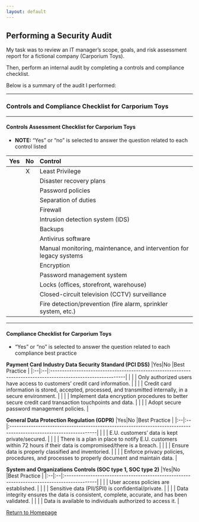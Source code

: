```yaml
---
layout: default
---
```


## Performing a Security Audit

My task was to review an IT manager’s scope, goals, and risk assessment report for a fictional company (Carporium Toys).

Then, perform an internal audit by completing a controls and compliance checklist.

Below is a summary of the audit I performed:

* * *

### Controls and Compliance Checklist for Carporium Toys

* * *

#### Controls Assessment Checklist for Carporium Toys
* __NOTE:__ “Yes” or “no” is selected to answer the question related to each control listed

|Yes|No |Control                                                              |
|:--|:--|:--------------------------------------------------------------------|
|   | X | Least Privilege                                                     |
|   |   | Disaster recovery plans                                             |
|   |   | Password policies                                                   |
|   |   | Separation of duties                                                |
|   |   | Firewall                                                            |
|   |   | Intrusion detection system (IDS)                                    |
|   |   | Backups                                                             |
|   |   | Antivirus software                                                  |
|   |   | Manual monitoring, maintenance, and intervention for legacy systems |
|   |   | Encryption                                                          |
|   |   | Password management system                                          |
|   |   | Locks (offices, storefront, warehouse)                              |
|   |   | Closed-circuit television (CCTV) surveillance                       |
|   |   | Fire detection/prevention (fire alarm, sprinkler system, etc.)      |

* * *

#### Compliance Checklist for Carporium Toys
* “Yes” or “no” is selected to answer the question related to each compliance best practice

__Payment Card Industry Data Security Standard (PCI DSS)__
|Yes|No |Best Practice                                                                                                 |
|:--|:--|:-------------------------------------------------------------------------------------------------------------|
|   |   | Only authorized users have access to customers’ credit card information.                                     |
|   |   | Credit card information is stored, accepted, processed, and transmitted internally, in a secure environment. |
|   |   | Implement data encryption procedures to better secure credit card transaction touchpoints and data.          |
|   |   | Adopt secure password management policies.                                                                   |

__General Data Protection Regulation (GDPR)__
|Yes|No |Best Practice                                                                                                      |
|:--|:--|:------------------------------------------------------------------------------------------------------------------|
|   |   | E.U. customers’ data is kept private/secured.                                                                     |
|   |   | There is a plan in place to notify E.U. customers within 72 hours if their data is compromised/there is a breach. |
|   |   | Ensure data is properly classified and inventoried.                                                               |
|   |   | Enforce privacy policies, procedures, and processes to properly document and maintain data.                       |

__System and Organizations Controls (SOC type 1, SOC type 2)__
|Yes|No |Best Practice                                                                               |
|:--|:--|:-------------------------------------------------------------------------------------------|
|   |   | User access policies are established.                                                      |
|   |   | Sensitive data (PII/SPII) is confidential/private.                                         |
|   |   | Data integrity ensures the data is consistent, complete, accurate, and has been validated. |
|   |   | Data is available to individuals authorized to access it.                                  |

[Return to Homepage](./)
